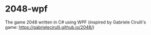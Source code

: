 # 2048-wpf
The game 2048 written in C# using WPF (inspired by Gabriele Cirulli's game: https://gabrielecirulli.github.io/2048/)
